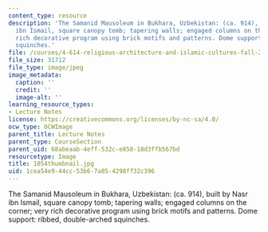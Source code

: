 ```yaml
---
content_type: resource
description: 'The Samanid Mausoleum in Bukhara, Uzbekistan: (ca. 914), built by Nasr
  ibn Ismail, square canopy tomb; tapering walls; engaged columns on the corner; very
  rich decorative program using brick motifs and patterns. Dome support: ribbed, double-arched
  squinches.'
file: /courses/4-614-religious-architecture-and-islamic-cultures-fall-2002/1cea54e944cc53b67a854298ff32c396_1054thumbnail.jpg
file_size: 31712
file_type: image/jpeg
image_metadata:
  caption: ''
  credit: ''
  image-alt: ''
learning_resource_types:
- Lecture Notes
license: https://creativecommons.org/licenses/by-nc-sa/4.0/
ocw_type: OCWImage
parent_title: Lecture Notes
parent_type: CourseSection
parent_uid: 68abeaab-4eff-532c-e858-18d3ffb567bd
resourcetype: Image
title: 1054thumbnail.jpg
uid: 1cea54e9-44cc-53b6-7a85-4298ff32c396
---
```

The Samanid Mausoleum in Bukhara, Uzbekistan: (ca. 914), built by Nasr ibn Ismail, square canopy tomb; tapering walls; engaged columns on the corner; very rich decorative program using brick motifs and patterns. Dome support: ribbed, double-arched squinches.